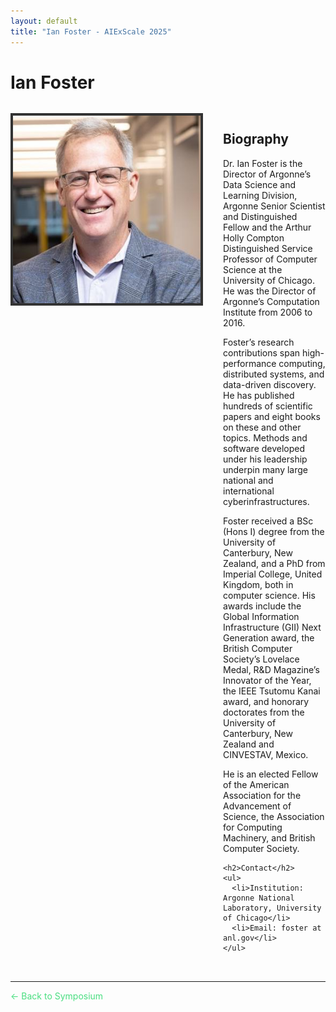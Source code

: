 ```yaml
---
layout: default
title: "Ian Foster - AIExScale 2025"
---
```


# Ian Foster

<div style="display: flex; gap: 2rem; margin: 2rem 0;">
  <div style="flex-shrink: 0;">
    <img src="../img/foster.jpg" alt="Ian Foster" style="width: 300px; height: 300px; object-fit: cover; border: 4px solid #333;">
  </div>
  <div style="flex: 1;">
    <h2>Biography</h2>
    <p>Dr. Ian Foster is the Director of Argonne’s Data Science and Learning Division, Argonne Senior Scientist and Distinguished Fellow and the Arthur Holly Compton Distinguished Service Professor of Computer Science at the University of Chicago.  He was the Director of Argonne’s Computation Institute from 2006 to 2016.  

Foster’s research contributions span high-performance computing, distributed systems, and data-driven discovery.  He has published hundreds of scientific papers and eight books on these and other topics.  Methods and software developed under his leadership underpin many large national and international cyberinfrastructures.

Foster received a BSc (Hons I) degree from the University of Canterbury, New Zealand, and a PhD from Imperial College, United Kingdom, both in computer science.  His awards include the Global Information Infrastructure (GII) Next Generation award, the British Computer Society’s Lovelace Medal, R&D Magazine’s Innovator of the Year, the IEEE Tsutomu Kanai award, and honorary doctorates from the University of Canterbury, New Zealand and CINVESTAV, Mexico.

He is an elected Fellow of the American Association for the Advancement of Science, the Association for Computing Machinery, and British Computer Society.</p>
    
    <h2>Contact</h2>
    <ul>
      <li>Institution: Argonne National Laboratory, University of Chicago</li>
      <li>Email: foster at anl.gov</li>
    </ul>
  </div>
</div>

---

<a href="/" style="color: #4ade80; text-decoration: none;">← Back to Symposium</a> 
